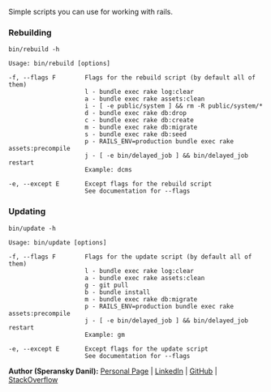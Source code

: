 Simple scripts you can use for working with rails.

### Rebuilding

    bin/rebuild -h

    Usage: bin/rebuild [options]

    -f, --flags F        Flags for the rebuild script (by default all of them)
                         l - bundle exec rake log:clear
                         a - bundle exec rake assets:clean
                         i - [ -e public/system ] && rm -R public/system/*
                         d - bundle exec rake db:drop
                         c - bundle exec rake db:create
                         m - bundle exec rake db:migrate
                         s - bundle exec rake db:seed
                         p - RAILS_ENV=production bundle exec rake assets:precompile
                         j - [ -e bin/delayed_job ] && bin/delayed_job restart
                         Example: dcms

    -e, --except E       Except flags for the rebuild script
                         See documentation for --flags

### Updating

    bin/update -h

    Usage: bin/update [options]

    -f, --flags F        Flags for the update script (by default all of them)
                         l - bundle exec rake log:clear
                         a - bundle exec rake assets:clean
                         g - git pull
                         b - bundle install
                         m - bundle exec rake db:migrate
                         p - RAILS_ENV=production bundle exec rake assets:precompile
                         j - [ -e bin/delayed_job ] && bin/delayed_job restart
                         Example: gm

    -e, --except E       Except flags for the update script
                         See documentation for --flags

**Author (Speransky Danil):**
[Personal Page](http://dsperansky.info) |
[LinkedIn](http://ru.linkedin.com/in/speranskydanil/en) |
[GitHub](https://github.com/speranskydanil?tab=repositories) |
[StackOverflow](http://stackoverflow.com/users/1550807/speransky-danil)

